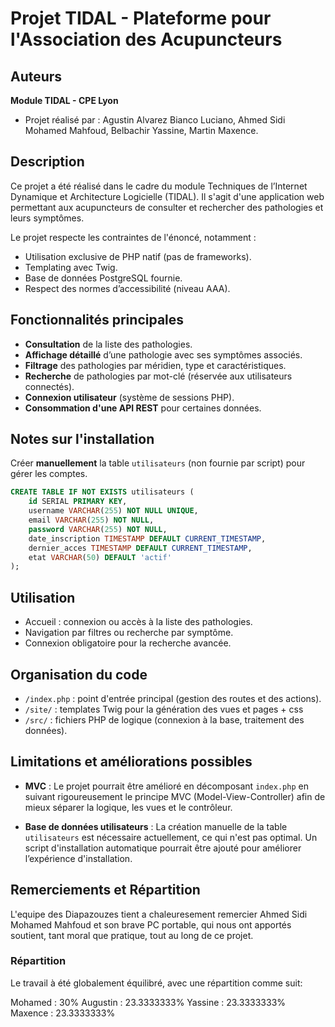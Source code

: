 # Projet TIDAL - Plateforme pour l'Association des Acupuncteurs

## Auteurs
**Module TIDAL - CPE Lyon**

- Projet réalisé par : Agustin Alvarez Bianco Luciano, Ahmed Sidi Mohamed Mahfoud, Belbachir Yassine, Martin Maxence.


## Description

Ce projet a été réalisé dans le cadre du module Techniques de l’Internet Dynamique et Architecture Logicielle (TIDAL). Il s'agit d'une application web permettant aux acupuncteurs de consulter et rechercher des pathologies et leurs symptômes.

Le projet respecte les contraintes de l'énoncé, notamment :
- Utilisation exclusive de PHP natif (pas de frameworks).
- Templating avec Twig.
- Base de données PostgreSQL fournie.
- Respect des normes d’accessibilité (niveau AAA).

## Fonctionnalités principales

- **Consultation** de la liste des pathologies.
- **Affichage détaillé** d’une pathologie avec ses symptômes associés.
- **Filtrage** des pathologies par méridien, type et caractéristiques.
- **Recherche** de pathologies par mot-clé (réservée aux utilisateurs connectés).
- **Connexion utilisateur** (système de sessions PHP).
- **Consommation d'une API REST** pour certaines données.

## Notes sur l'installation
Créer **manuellement** la table `utilisateurs` (non fournie par script) pour gérer les comptes. 
```sql
CREATE TABLE IF NOT EXISTS utilisateurs (
    id SERIAL PRIMARY KEY,
    username VARCHAR(255) NOT NULL UNIQUE,
    email VARCHAR(255) NOT NULL,
    password VARCHAR(255) NOT NULL,
    date_inscription TIMESTAMP DEFAULT CURRENT_TIMESTAMP,
    dernier_acces TIMESTAMP DEFAULT CURRENT_TIMESTAMP,
    etat VARCHAR(50) DEFAULT 'actif'
);
```

## Utilisation

- Accueil : connexion ou accès à la liste des pathologies.
- Navigation par filtres ou recherche par symptôme.
- Connexion obligatoire pour la recherche avancée.

## Organisation du code

- `/index.php` : point d'entrée principal (gestion des routes et des actions).
- `/site/` : templates Twig pour la génération des vues et pages    + css
- `/src/` : fichiers PHP de logique (connexion à la base, traitement des données).

## Limitations et améliorations possibles

- **MVC** : Le projet pourrait être amélioré en décomposant `index.php` en suivant rigoureusement le principe MVC (Model-View-Controller) afin de mieux séparer la logique, les vues et le contrôleur.

- **Base de données utilisateurs** : La création manuelle de la table `utilisateurs` est nécessaire actuellement, ce qui n'est pas optimal. Un script d'installation automatique pourrait être ajouté pour améliorer l’expérience d'installation.

## Remerciements et Répartition
L'equipe des Diapazouzes tient a chaleuresement remercier Ahmed Sidi Mohamed Mahfoud et son brave PC portable, qui nous ont apportés soutient, tant moral que pratique, tout au long de ce projet.

### Répartition 

Le travail à été globalement équilibré, avec une répartition comme suit: 

Mohamed : 30%
Augustin : 23.3333333%
Yassine : 23.3333333%
Maxence : 23.3333333%
